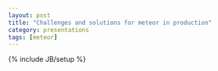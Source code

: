 ```yaml
---
layout: post
title: "Challenges and solutions for meteor in production"
category: presentations
tags: [meteor]
---
```

{% include JB/setup %}


